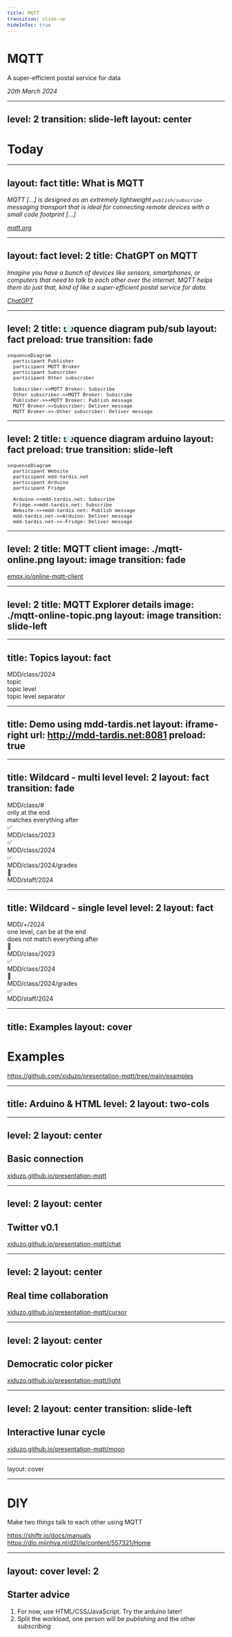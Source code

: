 ```yaml
---
title: MQTT
transition: slide-up
hideInToc: true
---
```


# MQTT

A super-efficient postal service for data

<time datetime="2024-03-20">_20th March 2024_</time>


---
level: 2
transition: slide-left
layout: center
---

# Today

<Toc maxDepth="1"></Toc>


---
layout: fact
title: What is MQTT
---

<em class="text-5xl relative z-1">
MQTT [...] is designed as an extremely lightweight <code class="underline underline-[#DDF286] relative -z-1">publish/subscribe</code> messaging transport that is ideal for connecting remote devices with a small code footprint [...]
</em>

<cite><a href="https://mqtt.org" target="_blank">mqtt.org</a></cite>

---
layout: fact
level: 2
title: ChatGPT on MQTT
---

<em class="text-5xl relative z-1">
Imagine you have a bunch of devices like sensors, smartphones, or computers that need to talk to each other over the internet. MQTT helps them do just that, kind of like a super-efficient postal service for data.
</em>

<cite><a href="https://chat.openai.com/share/37c227f4-83a0-4bca-8a96-e5f5b4bdb84b" target="_blank">ChatGPT</a></cite>


---
level: 2
title: sequence diagram pub/sub
layout: fact
preload: true
transition: fade
---

```mermaid
sequenceDiagram
  participant Publisher
  participant MQTT Broker
  participant Subscriber
  participant Other subscriber

  Subscriber->>MQTT Broker: Subscribe
  Other subscriber->>MQTT Broker: Subscribe
  Publisher->>+MQTT Broker: Publish message
  MQTT Broker->>Subscriber: Deliver message
  MQTT Broker->>-Other subscriber: Deliver message
```

<div class="animated-dot one"></div>
<div class="animated-dot two"></div>

<style>
  .slidev-vclick-target {
    transition: all 500ms ease;
  }

  .slidev-vclick-hidden {
    transform: scale(0);
    display: none;
  }

  @keyframes moveDotOne {
    0% {
      transform: translateX(127px) translateY(-220px);
      opacity: 1;
    }
    30% {
      transform: translateX(327px) translateY(-220px);
      opacity: 1;
    }
    60% {
      transform: translateX(327px) translateY(-166px);
      opacity: 1;
    }
    90% {
      transform: translateX(527px) translateY(-166px);
      opacity: 1;
    }
    95% {
      transform: translateX(527px) translateY(-166px);
      opacity: 0;
    }
    100% {
      transform: translateX(127px) translateY(-166px);
      opacity: 0;
    }
  }

  @keyframes moveDotTwo {
    0% {
      transform: translateX(127px) translateY(-220px);
      opacity: 1;
    }
    30% {
      transform: translateX(327px) translateY(-220px);
      opacity: 1;
    }
    60% {
      transform: translateX(327px) translateY(-111px);
      opacity: 1;
    }
    90% {
      transform: translateX(727px) translateY(-111px);
      opacity: 1;
    }
    95% {
      transform: translateX(727px) translateY(-111px);
      opacity: 0;
    }
    100% {
      transform: translateX(127px) translateY(-111px);
      opacity: 0;
    }
  }

  .animated-dot {
    content: ' ';
    width: 15px;
    height: 15px;
    background-color: #D5EEF4;
    border-radius: 50%;
    position: absolute;
    animation-duration: 2s;
    animation-iteration-count: infinite;
  }

  .animated-dot.one {
    animation-name: moveDotOne;
  }

  .animated-dot.two {
    animation-name: moveDotTwo;
  }
</style>

---
level: 2
title: sequence diagram arduino
layout: fact
preload: true
transition: slide-left
---

```mermaid
sequenceDiagram
  participant Website
  participant mdd-tardis.net
  participant Arduino
  participant Fridge

  Arduino->>mdd-tardis.net: Subscribe
  Fridge->>mdd-tardis.net: Subscribe
  Website->>+mdd-tardis.net: Publish message
  mdd-tardis.net->>Arduino: Deliver message
  mdd-tardis.net->>-Fridge: Deliver message
```

<div class="animated-dot one"></div>
<div class="animated-dot two"></div>

<style>
  .slidev-vclick-target {
    transition: all 500ms ease;
  }

  .slidev-vclick-hidden {
    transform: scale(0);
    display: none;
  }

  @keyframes moveDotOne {
    0% {
      transform: translateX(127px) translateY(-220px);
      opacity: 1;
    }
    30% {
      transform: translateX(327px) translateY(-220px);
      opacity: 1;
    }
    60% {
      transform: translateX(327px) translateY(-166px);
      opacity: 1;
    }
    90% {
      transform: translateX(527px) translateY(-166px);
      opacity: 1;
    }
    95% {
      transform: translateX(527px) translateY(-166px);
      opacity: 0;
    }
    100% {
      transform: translateX(127px) translateY(-166px);
      opacity: 0;
    }
  }

  @keyframes moveDotTwo {
    0% {
      transform: translateX(127px) translateY(-220px);
      opacity: 1;
    }
    30% {
      transform: translateX(327px) translateY(-220px);
      opacity: 1;
    }
    60% {
      transform: translateX(327px) translateY(-111px);
      opacity: 1;
    }
    90% {
      transform: translateX(727px) translateY(-111px);
      opacity: 1;
    }
    95% {
      transform: translateX(727px) translateY(-111px);
      opacity: 0;
    }
    100% {
      transform: translateX(127px) translateY(-111px);
      opacity: 0;
    }
  }

  .animated-dot {
    content: ' ';
    width: 15px;
    height: 15px;
    background-color: #D5EEF4;
     border-radius: 50%;
    position: absolute;
    animation-duration: 2s;
    animation-iteration-count: infinite;
  }

  .animated-dot.one {
    animation-name: moveDotOne;
  }

  .animated-dot.two {
    animation-name: moveDotTwo;
  }
</style>

---
level: 2
title: MQTT client
image: ./mqtt-online.png
layout: image
transition: fade
---

<div class="flex items-end justify-center h-full text-4xl">
<span class="px-1 py-3 bg-[#193F52]">
<a target="_blank" href="http://www.emqx.io/online-mqtt-client">emqx.io/online-mqtt-client</a>
</span>
</div>

---
level: 2
title: MQTT Explorer details
image: ./mqtt-online-topic.png
layout: image
transition: slide-left
---

---
title: Topics
layout: fact
---

<section>
<div class="text-7xl">MDD<span class="text-[#DDF286]">/</span>class<span class="text-[#DDF286]">/</span>2024</div>
</section>

<section v-click>
<div class="text-3xl absolute top-64 opacity-25">topic</div>
<arrow x1="140" y1="275" x2="850" y2="275" color="#D5EEF4" width="2" class="opacity-15" />
</section>

<section v-click>
<div class="text-3xl absolute top-15 left-105 italic">topic level</div>
<arrow x1="300" y1="130" x2="300" y2="230" color="#D5EEF4" width="2" />
<arrow x1="490" y1="130" x2="490" y2="230" color="#D5EEF4" width="2" />
<arrow x1="690" y1="130" x2="690" y2="230" color="#D5EEF4" width="2" />
</section>

<section v-click>
<div class="text-3xl absolute top-110 left-87 italic text-[#DDF286]">topic level separator</div>
<arrow x1="395" y1="410" x2="395" y2="320" color="#DDF286" width="2" />
<arrow x1="580" y1="410" x2="580" y2="320" color="#DDF286" width="2" />
</section>

---
title: Demo using mdd-tardis.net
layout: iframe-right
url: http://mdd-tardis.net:8081
preload: true
---

<div class="flex h-full items-center justify-center">
<MqttButton />
</div>

<style>
  .slidev-page {
    grid-template-columns: 1fr 6fr;
  }

  .slidev-page.slidev-layout {
    padding: 0;
    display: flex;
    justify-content: center;
    align-items: center;
  }
</style>

---
title: Wildcard - multi level
level: 2
layout: fact
transition: fade
---

<section class="flex">
  <div class="text-7xl">MDD<span class="text-[#DDF286]">/</span>class<span class="text-[#DDF286]">/</span>#</div>

  <section>
  <div class="text-xl absolute top-10 left-155 opacity-25">only at the end</div>
  <arrow x1="510" y1="90" x2="600" y2="60" color="#D5EEF4" width="2" class="opacity-15" />

  <div class="text-xl absolute top-33 left-155 opacity-25">matches everything after</div>
  <arrow x1="510" y1="110" x2="600" y2="140" color="#D5EEF4" width="2" class="opacity-15" />
  </section>
</section>

<section class="flex gap-8 flex-col mt-30">
  <div class="flex gap-4 items-center">
    ✅
    <div class="text-2xl">MDD<span class="text-[#DDF286]">/</span>class<span class="text-[#DDF286]">/</span>2023</div>
  </div>
  <div class="flex gap-4 items-center">
    ✅
    <div class="text-2xl">MDD<span class="text-[#DDF286]">/</span>class<span class="text-[#DDF286]">/</span>2024</div>
  </div>
  <div class="flex gap-4 items-center">
    ✅
    <div class="text-2xl">MDD<span class="text-[#DDF286]">/</span>class<span class="text-[#DDF286]">/</span>2024<span class="text-[#DDF286]">/</span>grades</div>
  </div>
  <div class="flex gap-4 items-center">
    🚫
    <div class="text-2xl">MDD<span class="text-[#DDF286]">/</span>staff<span class="text-[#DDF286]">/</span>2024</div>
  </div>
</section>

---
title: Wildcard - single level
level: 2
layout: fact
---

<section class="flex">
  <div class="text-7xl">MDD<span class="text-[#DDF286]">/</span>+<span class="text-[#DDF286]">/</span>2024</div>
  <section>
  <div class="text-xl absolute top-10 left-155 opacity-25">one level, can be at the end</div>
  <arrow x1="510" y1="90" x2="600" y2="60" color="#D5EEF4" width="2" class="opacity-15" />

  <div class="text-xl absolute top-33 left-155 opacity-25">does not match everything after</div>
  <arrow x1="510" y1="110" x2="600" y2="140" color="#D5EEF4" width="2" class="opacity-15" />
  </section>
</section>

<section class="flex gap-8 flex-col mt-30">
  <div class="flex gap-4 items-center">
    🚫
    <div class="text-2xl">MDD<span class="text-[#DDF286]">/</span>class<span class="text-[#DDF286]">/</span>2023</div>
  </div>
  <div class="flex gap-4 items-center">
    ✅
    <div class="text-2xl">MDD<span class="text-[#DDF286]">/</span>class<span class="text-[#DDF286]">/</span>2024</div>
  </div>
  <div class="flex gap-4 items-center">
    🚫
    <div class="text-2xl">MDD<span class="text-[#DDF286]">/</span>class<span class="text-[#DDF286]">/</span>2024<span class="text-[#DDF286]">/</span>grades</div>
  </div>
  <div class="flex gap-4 items-center">
    ✅
    <div class="text-2xl">MDD<span class="text-[#DDF286]">/</span>staff<span class="text-[#DDF286]">/</span>2024</div>
  </div>
</section>


---
title: Examples
layout: cover
---

# Examples
https://github.com/xiduzo/presentation-mqtt/tree/main/examples

---
title: Arduino & HTML
level: 2
layout: two-cols
---


<template v-slot:default>

**Arduino***

```cpp
#include <WiFi.h>
#include <MQTT.h>
WiFiClient net;
MQTTClient client;

void setup() {
  Serial.begin(115200);
  pinMode(LED_BUILTIN, OUTPUT);
  WiFi.begin("iotroam", "loislane");
  client.begin("mdd-tardis.net", net);
  client.onMessage(messageReceived);
}
void connect() {
  while (WiFi.status() != WL_CONNECTED) {delay(100);}
  while (!client.connect("id", "mdd", "loislane")) {delay(100);}
  client.subscribe("topic");
  client.publish("topic", "Hello from arduino");
}
void messageReceived(String &topic, String &message) {
  Serial.println(topic + ": " + message);
}
void loop() {
  client.loop(); delay(10);
  digitalWrite(LED_BUILTIN, client.connected()); // Status LED
  if (!client.connected()) { connect(); }
}
```

</template>
<template v-slot:right>

**HTML***

```html
<body>
  <script src="https://unpkg.com/mqtt/dist/mqtt.js"></script>
  <script>
    const client = mqtt.connect("mqtts://mdd-tardis.net", {
      clientId: "id",
      username: "mdd",
      password: "loislane",
      port: 9001
    })
    client.on("message", messageReceived);
    client.on("connect", function() {
      println("connected!");
      client.subscribe("topic");
      client.publish("topic", "Hello from HTML");
    });

    function messageReceived(topic, message) {
      println(topic + ": " + message);
    }
    function println(message) {
      const p = document.createElement("p");
      p.textContent = message;
      document.querySelector("body").prepend(p);
    }
  </script>
</body>
```

<span class="text-xs">
* All examples are based on these starter codes
</span>

</template>

<style>
  .slidev-layout {
    padding: 0.25rem 0.5rem;
    grid-template-columns: 1fr 1fr;
    gap: 0.5rem;
  }

  .slidev-layout p {
   margin: 0.25rem;
  }

  code {
    font-size: 0.8em;
  }
</style>

---
level: 2
layout: center
---

## Basic connection

<a target="_blank" href="https://xiduzo.github.io/presentation-mqtt" class="text-4xl">
  xiduzo.github.io/presentation-mqtt
</a>

---
level: 2
layout: center
---

## Twitter v0.1

<a target="_blank" href="https://xiduzo.github.io/presentation-mqtt/chat" class="text-4xl">
  xiduzo.github.io/presentation-mqtt/chat
</a>

---
level: 2
layout: center
---

## Real time collaboration

<a target="_blank" href="https://xiduzo.github.io/presentation-mqtt/cursor" class="text-4xl">
  xiduzo.github.io/presentation-mqtt/cursor
</a>

---
level: 2
layout: center
---

## Democratic color picker
<a target="_blank" href="https://xiduzo.github.io/presentation-mqtt/color" class="text-4xl">
  xiduzo.github.io/presentation-mqtt/light
</a>

---
level: 2
layout: center
transition: slide-left
---

## Interactive lunar cycle
<a target="_blank" href="https://xiduzo.github.io/presentation-mqtt/moon" class="text-4xl">
  xiduzo.github.io/presentation-mqtt/moon
</a>

---
layout: cover

---

# DIY

Make two _things_ talk to each other using MQTT

https://shiftr.io/docs/manuals <br/>
https://dlo.mijnhva.nl/d2l/le/content/557321/Home

---
layout: cover
level: 2
---

## Starter advice

1. For now, use HTML/CSS/JavaScript. Try the arduino later!
2. Split the workload, one person will be _publishing_ and the other _subscribing_
